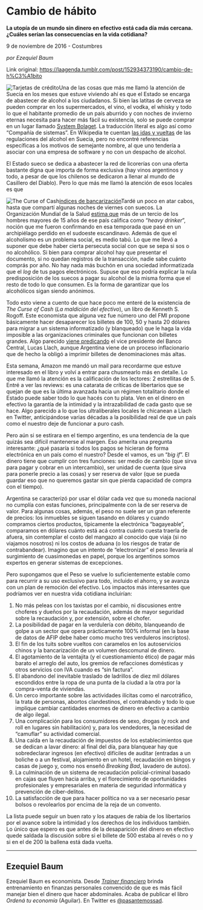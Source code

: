 # Cambio de hábito

**La utopía de un mundo sin dinero en efectivo está cada día más cercana. ¿Cuáles serían las consecuencias en la vida cotidiana?**

9 de noviembre de 2016 - Costumbres

_por Ezequiel Baum_

Link original: https://laagenda.tumblr.com/post/152934373190/cambio-de-h%C3%A1bito

![Tarjetas de crédito](https://64.media.tumblr.com/fbc9e87559ad5fe67fa2a4c627c96b9c/tumblr_inline_pjzp5jBgHq1t6q87u_500.jpg)Una de las cosas que más me llamó la atención de Suecia en los meses que estuve viviendo ahí es que el Estado se encarga de abastecer de alcohol a los ciudadanos. Si bien las latitas de cerveza se pueden comprar en los supermercados, el vino, el vodka, el whisky y todo lo que el habitante promedio de un país aburrido y con noches de invierno eternas necesita para hacer más fácil su existencia, solo se puede comprar en un lugar llamado [System Bolaget](https://www.systembolaget.se/). La traducción literal es algo así como “Compañía de sistemas”. En Wikipedia te cuentan [las idas y vueltas](https://en.wikipedia.org/wiki/Systembolaget) de las regulaciones del alcohol en Suecia, pero no encontré referencias específicas a los motivos de semejante nombre, al que uno tendería a asociar con una empresa de software y no con un despacho de alcohol.

El Estado sueco se dedica a abastecer la red de licorerías con una oferta bastante digna que importa de forma exclusiva (hay vinos argentinos y todo, a pesar de que los chilenos se dedicaron a llenar al mundo de Casillero del Diablo). Pero lo que más me llamó la atención de esos locales es que 


![The Curse of Cash](https://64.media.tumblr.com/788c1561d6df15e0b7571b65f4a2bf07/tumblr_inline_pjzp5k3uaB1t6q87u_400.jpg)[índices de bancarización](http://www.lanacion.com.ar/1893134-sturzenegger-apunta-a-una-bancarizacion-al-estilo-sueco)Tardé un poco en atar cabos, hasta que compartí algunas noches de viernes con suecos. La Organización Mundial de la Salud [estima que](http://www.who.int/substance_abuse/publications/global_alcohol_report/profiles/swe.pdf) más de un tercio de los hombres mayores de 15 años de ese país califica como “*heavy drinker*”, noción que me fueron confirmando en esa temporada que pasé en un archipiélago perdido en el sudoeste escandinavo. Además de que el alcoholismo es un problema social, es medio tabú. Lo que me llevó a suponer que debe haber cierta persecuta social con que se sepa si sos o no alcohólico. Si bien para comprar alcohol hay que presentar el documento, si no quedan registros de la transacción, nadie sabe cuánto comprás por año. No hay nada más buchón en una sociedad informatizada que el *log* de tus pagos electrónicos. Supuse que eso podría explicar la nula predisposición de los suecos a pagar su alcohol de la misma forma que el resto de todo lo que consumen. Es la forma de garantizar que los alcohólicos sigan siendo anónimos.

Todo esto viene a cuento de que hace poco me enteré de la existencia de *The Curse of Cash* (*La maldición del efectivo*), un libro de Kenneth S. Rogoff. Este economista que alguna vez fue número uno del FMI propone básicamente hacer desaparecer los billetes de 100, 50 y hasta 20 dólares para migrar a un sistema informatizado (y blanqueado) que le haga la vida imposible a las organizaciones criminales que funcionan con billetes grandes. Algo parecido [viene predicando](http://www.ieco.clarin.com/economia/Llach-amplian-pagos-moviles_0_1639036260.html) el vice presidente del Banco Central, Lucas Llach, aunque Argentina viene de un proceso inflacionario que de hecho la obligó a imprimir billetes de denominaciones más altas.

Esta semana, Amazon me mandó un mail para recordarme que estuve interesado en el libro y volví a entrar para chusmearlo más en detalle. Lo que me llamó la atención es la calificación de los lectores: 2 estrellitas de 5. Entré a ver las reviews: es una catarata de críticas de libertarios que se quejan de que es la última avanzada hacia un régimen totalitario donde el Estado puede saber todo lo que hacés con tu plata. Ven en el dinero en efectivo la garantía de la intimidad y la intrazabilidad de cada gasto que se hace. Algo parecido a lo que los ultraliberales locales le chicanean a Llach en Twitter, anticipándose varias décadas a la posibilidad real de que un país como el nuestro deje de funcionar a puro cash.

Pero aún si se estirara en el tiempo argentino, es una tendencia de la que quizás sea difícil mantenerse al margen. Eso amerita una pregunta interesante: ¿qué pasaría si todos los pagos se hicieran de forma electrónica en un país como el nuestro? Desde el vamos, es un “*big if*”. El dinero tiene que cumplir con tres funciones: ser medio de cambio (que sirva para pagar y cobrar en un intercambio), ser unidad de cuenta (que sirva para ponerle precio a las cosas) y ser reserva de valor (que se pueda guardar eso que no queremos gastar sin que pierda capacidad de compra con el tiempo).

Argentina se caracterizó por usar el dólar cada vez que su moneda nacional no cumplía con estas funciones, principalmente con la de ser reserva de valor. Para algunas cosas, además, el peso no suele ser un gran referente de precios: los inmuebles se siguen tasando en dólares y cuando compramos ciertos productos, típicamente la electrónica “bagayeable”, comparamos en dólares cuánto está acá contra cuánto cuesta traerla de afuera, sin contemplar el costo del mangazo al conocido que viaja (si no viajamos nosotros) ni los costos de aduana (o los riesgos de tratar de contrabandear). Imagino que un intento de “electronizar” el peso llevaría al surgimiento de cuasimonedas en papel, porque los argentinos somos expertos en generar sistemas de excepciones.

Pero supongamos que el Peso se vuelve lo suficientemente estable como para recurrir a su uso exclusivo para todo, incluido el ahorro, y se avanza con un plan de remoción del efectivo. Los impactos más interesantes que podríamos ver en nuestra vida cotidiana incluirían:

1. No más peleas con los taxistas por el cambio, ni discusiones entre choferes y dueños por la recaudación, además de mayor seguridad sobre la recaudación y, por extensión, sobre el chofer.
2. La posibilidad de pagar en la verdulería con débito, blanqueando de golpe a un sector que opera prácticamente 100% informal (en la base de datos de AFIP debe haber como mucho tres verduleros inscriptos).
3. El fin de los tuits sobre vueltos con caramelos en los autoservicios chinos y la bancarización de un volumen descomunal de dinero.
4. El agotamiento de la ventajita (y el cuestionamiento ético) de pagar más barato el arreglo del auto, los gremios de refacciones domésticas y otros servicios con IVA cuando es “sin factura”.
5. El abandono del inevitable traslado de ladrillos de diez mil dólares escondidos entre la ropa de una punta de la ciudad a la otra por la compra-venta de viviendas.
6. Un cerco importante sobre las actividades ilícitas como el narcotráfico, la trata de personas, abortos clandestinos, el contrabando y todo lo que implique cambiar cantidades enormes de dinero en efectivo a cambio de algo ilegal.
7. Una complicación para los consumidores de sexo, drogas (y rock and roll en lugares sin habilitación) y, para los vendedores, la necesidad de “camuflar” su actividad comercial.
8. Una caída en la recaudación de impuestos de los establecimientos que se dedican a lavar dinero: al final del día, para blanquear hay que sobredeclarar ingresos (en efectivo) difíciles de auditar (entradas a un boliche o a un festival, alojamiento en un hotel, recaudación en bingos y casas de juego y, como nos enseñó *Breaking Bad*, lavadero de autos).
9. La culminación de un sistema de recaudación policial-criminal basado en cajas que fluyen hacia arriba, y el florecimiento de oportunidades profesionales y empresariales en materia de seguridad informática y prevención de ciber-delitos.
10. La satisfacción de que para hacer política no va a ser necesario pesar bolsos o revolearlos por encima de la reja de un convento.

La lista puede seguir un buen rato y los ataques de rabia de los libertarios por el avance sobre la intimidad y los derechos de los individuos también. Lo único que espero es que antes de la desaparición del dinero en efectivo quede saldada la discusión sobre si el billete de 500 estaba al revés o no y si en el de 200 la ballena está dada vuelta.

  




---

 Ezequiel Baum
--------------

 Ezequiel Baum es economista. Desde *[Trainer financiero](http://www.trainerfinanciero.com/)* brinda entrenamiento en finanzas personales convencido de que es más fácil manejar bien el dinero que hacer abdominales. Acaba de publicar el libro *Ordená tu economía* (Aguilar). En Twitter es [@pasantemossad](https://twitter.com/pasantemossad). 

